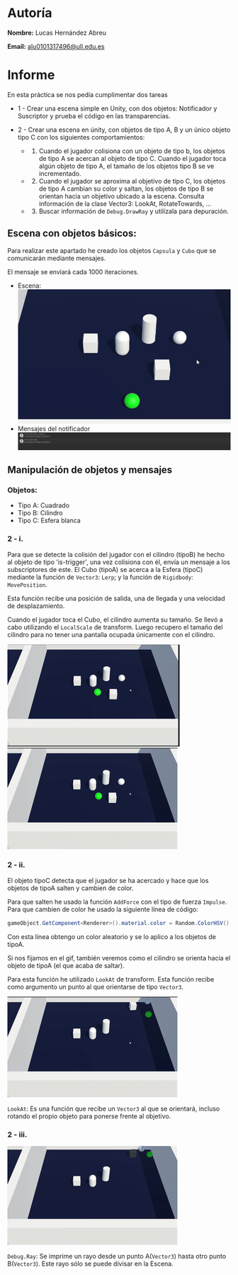 # Autoría
**Nombre:** Lucas Hernández Abreu

**Email:** alu0101317496@ull.edu.es

# Informe
En esta práctica se nos pedía cumplimentar dos tareas

- 1 - Crear una escena simple en Unity, con dos objetos: Notificador y 
      Suscriptor y prueba el código en las transparencias.

- 2 - Crear una escena en únity, con objetos de tipo A, B y un único objeto 
      tipo C con los siguientes comportamientos:

  - 1. Cuando el jugador colisiona con un objeto de tipo b, los objetos de 
        tipo A se acercan al objeto de tipo C. Cuando el jugador toca algún 
        objeto de tipo A, el tamaño de los objetos tipo B se ve incrementado.

  - 2. Cuando el jugador se aproxima al objetivo de tipo C, los objetos de tipo
        A cambian su color y saltan, los objetos de tipo B se orientan hacia un
        objetivo ubicado a la escena. Consulta información de la clase Vector3:
        LookAt, RotateTowards, ...

  - 3. Buscar información de `Debug.DrawRay` y utilízala para depuración.

## Escena con objetos básicos:
Para realizar este apartado he creado los objetos `Capsula` y `Cubo` que se
comunicarán mediante mensajes.

El mensaje se enviará cada 1000 iteraciones.
- Escena:
![Escena](./Gifs/2.png)
- Mensajes del notificador
![Mensajes recibidos por el Notificador](./Gifs/1.png)

## Manipulación de objetos y mensajes
### Objetos:
- Tipo A: Cuadrado
- Tipo B: Cilindro
- Tipo C: Esfera blanca
### 2 - i.
Para que se detecte la colisión del jugador con el cilindro (tipoB) he hecho
al objeto de tipo 'is-trigger', una vez colisiona con él, envía un mensaje a 
los subscriptores de este. 
El Cubo (tipoA) se acerca a la Esfera (tipoC) mediante la función de `Vector3`:
`Lerp`; y la función de `Rigidbody`: `MovePosition`.

Esta función recibe una posición de salida, una de llegada y una velocidad de
desplazamiento.

Cuando el jugador toca el Cubo, el cilindro aumenta su tamaño. Se llevó a cabo
utilizando el `LocalScale` de transform. Luego recupero el tamaño del cilindro
para no tener una pantalla ocupada únicamente con el cilindro.

![i.](./Gifs/i.gif)
![i.size](./Gifs/isize.gif)

### 2 - ii.

El objeto tipoC detecta que el jugador se ha acercado y hace que los objetos
de tipoA salten y cambien de color.

Para que salten he usado la función `AddForce` con el tipo de fuerza `Impulse`.
Para que cambien de color he usado la siguiente línea de código:
```cs
gameObject.GetComponent<Renderer>().material.color = Random.ColorHSV();
```
Con esta línea obtengo un color aleatorio y se lo aplico a los objetos de tipoA.

Si nos fijamos en el gif, también veremos como el cilindro se orienta hacia
el objeto de tipoA (el que acaba de saltar).

Para esta función he utilizado `LookAt` de transform. Esta función recibe como
argumento un punto al que orientarse de tipo `Vector3`.

![ii](./Gifs/ii.gif)

`LookAt`: Es una función que recibe un `Vector3` al que se orientará,
incluso rotando el propio objeto para ponerse frente al objetivo.

### 2 - iii.

![ii.ray](./Gifs/iiRay.gif)

`Debug.Ray`: Se imprime un rayo desde un punto A(`Vector3`) hasta otro punto B(`Vector3`).
Este rayo sólo se puede divisar en la Escena.
